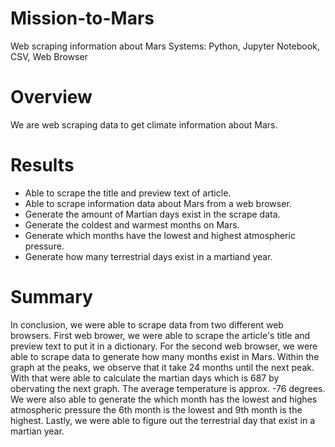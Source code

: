 # Mission-to-Mars
Web scraping information about Mars
Systems: Python, Jupyter Notebook, CSV, Web Browser

# Overview
We are web scraping data to get climate information about Mars.

# Results
  - Able to scrape the title and preview text of article.
  - Able to scrape information data about Mars from a web browser.
  - Generate the amount of Martian days exist in the scrape data.
  - Generate the coldest and warmest months on Mars.
  - Generate which months have the lowest and highest atmospheric pressure.
  - Generate how many terrestrial days exist in a martiand year.
  
# Summary
In conclusion, we were able to scrape data from two different web browsers. First web brower, we were able to scrape the article's title and preview text to put it in a dictionary. For the second web browser, we were able to scrape data to generate how many months exist in Mars. Within the graph at the peaks, we observe that it take 24 months until the next peak. With that were able to calculate the martian days which is 687 by obervating the next graph. The average temperature is approx. -76 degrees. We were also able to generate the which month has the lowest and highes atmospheric pressure the 6th month is the lowest and 9th month is the highest. Lastly, we were able to figure out the terrestrial day that exist in a martian year. 
